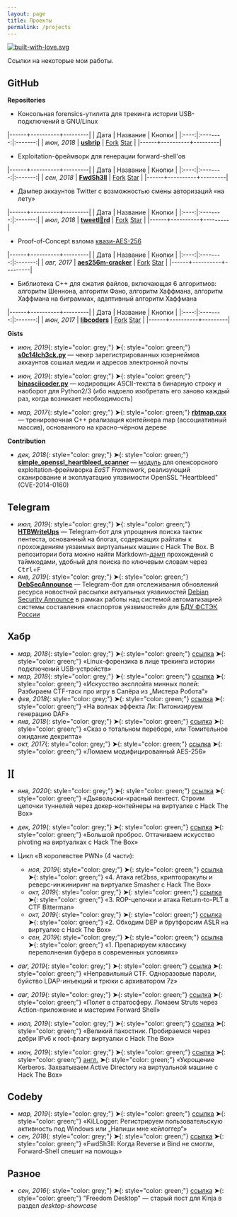 ```yaml
---
layout: page
title: Проекты
permalink: /projects
---
```


[![built-with-love.svg](https://img.shields.io/badge/built%20with-%F0%9F%92%97%F0%9F%92%97%F0%9F%92%97-lightgrey?style=flat-square)](http://project.cyberpunk.ru/lib/burning_chrome/)

Ссылки на некоторые мои работы.

## GitHub

**Repositories**

- Консольная forensics-утилита для трекинга истории USB-подключений в GNU/Linux

|------+----------+---------|
| Дата | Название | Кнопки  |
|:----:|:--------:|:-------:|
| *июн, 2018* | [**usbrip**](https://github.com/snovvcrash/usbrip "snovvcrash/usbrip: Simple command line forensics tool for tracking USB device artifacts (history of USB events) on GNU/Linux.") | <a class="github-button" href="https://github.com/snovvcrash/usbrip/archive/master.zip" data-icon="octicon-repo-forked" data-size="large" aria-label="Fork snovvcrash/usbrip on GitHub">Fork</a> <a class="github-button" href="https://github.com/snovvcrash/usbrip" data-icon="octicon-star" data-size="large" data-show-count="true" aria-label="Star snovvcrash/usbrip on GitHub">Star</a> |
|------+----------+---------|

- Exploitation-фреймворк для генерации forward-shell'ов

|------+----------+---------|
| Дата | Название | Кнопки  |
|:----:|:--------:|:-------:|
| *сен, 2018* | [**FwdSh3ll**](https://github.com/snovvcrash/FwdSh3ll "snovvcrash/FwdSh3ll: Forward shell generation framework.") | <a class="github-button" href="https://github.com/snovvcrash/usbrip/fork" data-icon="octicon-repo-forked" data-size="large" data-size="large" aria-label="Fork snovvcrash/usbrip on GitHub">Fork</a> <a class="github-button" href="https://github.com/snovvcrash/FwdSh3ll" data-icon="octicon-star" data-size="large" data-show-count="true" aria-label="Star snovvcrash/FwdSh3ll on GitHub">Star</a> |
|------+----------+---------|

- Дампер аккаунтов Twitter с возможностью смены авторизаций «на лету»

|------+----------+---------|
| Дата | Название | Кнопки  |
|:----:|:--------:|:-------:|
| *июл, 2018* | [**tweetl:crown:rd**](https://github.com/snovvcrash/tweetlord "snovvcrash/tweetlord: Twitter profile dumper (downloader) with authorization swapping.") | <a class="github-button" href="https://github.com/snovvcrash/tweetlord/fork" data-icon="octicon-repo-forked" data-size="large" aria-label="Fork snovvcrash/tweetlord on GitHub">Fork</a> <a class="github-button" href="https://github.com/snovvcrash/tweetlord" data-icon="octicon-star" data-size="large" data-show-count="true" aria-label="Star snovvcrash/tweetlord on GitHub">Star</a> |
|------+----------+---------|

- Proof-of-Concept взлома [квази-AES-256](https://habr.com/post/339910 "Ломаем модифицированный AES-256 / Хабр")

|------+----------+---------|
| Дата | Название | Кнопки  |
|:----:|:--------:|:-------:|
| *авг, 2017* | [**aes256m-cracker**](https://github.com/snovvcrash/aes256m-cracker "snovvcrash/aes256m-cracker: Demo of cracking the training version of AES-256 (AES-256-M).") | <a class="github-button" href="https://github.com/snovvcrash/aes256m-cracker/archive/master.zip" data-icon="octicon-repo-forked" data-size="large" aria-label="Fork snovvcrash/aes256m-cracker on GitHub">Fork</a> <a class="github-button" href="https://github.com/snovvcrash/aes256m-cracker" data-icon="octicon-star" data-size="large" data-show-count="true" aria-label="Star snovvcrash/aes256m-cracker on GitHub">Star</a> |
|------+----------+---------|

- Библиотека C++ для сжатия файлов, включающая 6 алгоритмов: алгоритм Шеннона, алгоритм Фано, алгоритм Хаффмана, алгоритм Хаффмана на биграммах, адаптивный алгоритм Хаффмана

|------+----------+---------|
| Дата | Название | Кнопки  |
|:----:|:--------:|:-------:|
| *июн, 2017* | [**libcoders**](https://github.com/snovvcrash/libcoders "snovvcrash/libcoders: File compression library (includes 6 algorithms).") | <a class="github-button" href="https://github.com/snovvcrash/libcoders/archive/master.zip" data-icon="octicon-repo-forked" data-size="large" aria-label="Fork snovvcrash/libcoders on GitHub">Fork</a> <a class="github-button" href="https://github.com/snovvcrash/libcoders" data-icon="octicon-star" data-size="large" data-show-count="true" aria-label="Star snovvcrash/libcoders on GitHub">Star</a> |
|------+----------+---------|

**Gists**

- *июн, 2019*{: style="color: grey;"} **➤**{: style="color: green;"} [**s0c14lch3ck.py**](https://gist.github.com/snovvcrash/86bcbf65cbc89bf496fd19afcf19f6f5 "Username checker") — чекер зарегистрированных юзернеймов аккаунтов сошиал медии и адресов электронной почты

- *июн, 2019*{: style="color: grey;"} **➤**{: style="color: green;"} [**binasciicoder.py**](https://gist.github.com/snovvcrash/e8e129527ea77f2664a97b54cdeb9f55 "ASCII text string to binary string and vise versa (Python2/3 compatible)") — кодировщик ASCII-текста в бинарную строку и наоборот для Python2/3 (ибо надоело изобретать его заново каждый раз, когда возникает необходимость)

- *мар, 2017*{: style="color: grey;"} **➤**{: style="color: green;"} [**rbtmap.cxx**](https://gist.github.com/snovvcrash/e8bbdf8fa6e750ce503be219c243887e "Implementation of map (associative container) based on the red-black tree structure") — тренировочная C++ реализация контейнера map (ассоциативный массив), основанного на красно-чёрном дереве

**Contribution**

- *дек, 2018*{: style="color: grey;"} **➤**{: style="color: green;"} [**simple_openssl_heartbleed_scanner**](https://github.com/C0reL0ader/EaST/blob/master/exploits/simple_openssl_heartbleed_scanner.py "EaST/simple_openssl_heartbleed_scanner.py at master · C0reL0ader/EaST") — [модуль](https://gist.github.com/snovvcrash/5f12ffa8ce197e981e7b881903aa5122 "OpenSSL 'Heartbleed' exploit module for the EaST Framework") для опенсорсного exploitation-фреймворка *EaST Framework*, реализующий сканирование и эксплуатацию уязвимости OpenSSL "Heartbleed" (CVE-2014-0160)

## Telegram

- *июл, 2019*{: style="color: grey;"} **➤**{: style="color: green;"} [**HTBWriteUps**](https://t.me/HTBWriteUpsBot "Telegram: Contact @HTBWriteUpsBot") — Telegram-бот для упрощения поиска тактик пентеста, основанный на блогах, содержащих райтапы к прохождениям уязвимых виртуальных машин с Hack The Box. В репозитории бота можно найти Markdown-[дамп](https://github.com/snovvcrash/htb-write-ups-bot/blob/master/md/latest.md "htb-write-ups-bot/latest.md at master · snovvcrash/htb-write-ups-bot · GitHub") прохождений с таймкодами, удобный для поиска по ключевым словам через <kbd>Ctrl</kbd>+<kbd>F</kbd>
- *янв, 2019*{: style="color: grey;"} **➤**{: style="color: green;"} [**DebSecAnnounce**](https://t.me/DebSecAnnounceBot "Telegram: Contact @DebSecAnnounceBot") — Telegram-бот для отслеживания обновлений ресурса новостной рассылки актуальных уязвимостей [Debian Security Announce](https://lists.debian.org/debian-security-announce/ "Debian Mailing Lists -- Index for debian-security-announce") в рамках работы над системой автоматизацией системы составления «паспортов уязвимостей» для [БДУ ФСТЭК России](https://bdu.fstec.ru/vul "БДУ - Уязвимости")

## Хабр

- *мар, 2018*{: style="color: grey;"} **➤**{: style="color: green;"} [ссылка](https://habr.com/post/352254/) **➤**{: style="color: green;"} «Linux-форензика в лице трекинга истории подключений USB-устройств»
- *мар, 2018*{: style="color: grey;"} **➤**{: style="color: green;"} [ссылка](https://habr.com/post/351360/) **➤**{: style="color: green;"} «Искусство эксплойта минных полей: Разбираем CTF-таск про игру в Сапёра из „Мистера Робота“»
- *фев, 2018*{: style="color: grey;"} **➤**{: style="color: green;"} [ссылка](https://habr.com/post/347580/) **➤**{: style="color: green;"} «На волнах эффекта Ли: Питонизируем генерацию DAF»
- *янв, 2018*{: style="color: grey;"} **➤**{: style="color: green;"} [ссылка](https://habr.com/post/346572/) **➤**{: style="color: green;"} «Сказ о тотальном переборе, или Томительное ожидание декрипта»
- *окт, 2017*{: style="color: grey;"} **➤**{: style="color: green;"} [ссылка](https://habr.com/post/339910/) **➤**{: style="color: green;"} «Ломаем модифицированный AES-256»

## ][

* *янв, 2020*{: style="color: grey;"} **➤**{: style="color: green;"} [ссылка](https://xakep.ru/2020/02/17/htb-reddish/) **➤**{: style="color: green;"} «Дьявольски-красный пентест. Строим цепочки туннелей через докер-контейнеры на виртуалке с Hack The Box»

* *дек, 2019*{: style="color: grey;"} **➤**{: style="color: green;"} [ссылка](https://xakep.ru/2019/12/26/htb-pivoting/) **➤**{: style="color: green;"} «Большой проброс. Оттачиваем искусство pivoting на виртуалках с Hack The Box»

* Цикл «В королевстве PWN» (4 части):
  - *ноя, 2019*{: style="color: grey;"} **➤**{: style="color: green;"} [ссылка](https://xakep.ru/2019/11/20/hackthebox-smasher/) **➤**{: style="color: green;"} «4. Атака ret2bss, криптооракулы и реверс-инжиниринг на виртуалке Smasher с Hack The Box»
  - *окт, 2019*{: style="color: grey;"} **➤**{: style="color: green;"} [ссылка](https://xakep.ru/2019/10/23/ctf-bitterman/) **➤**{: style="color: green;"} «3. ROP-цепочки и атака Return-to-PLT в CTF Bitterman»
  - *окт, 2019*{: style="color: grey;"} **➤**{: style="color: green;"} [ссылка](https://xakep.ru/2019/10/08/hackthebox-dep-aslr/) **➤**{: style="color: green;"} «2. Обходим DEP и брутфорсим ASLR на виртуалке с Hack The Box»
  - *сен, 2019*{: style="color: grey;"} **➤**{: style="color: green;"} [ссылка](https://xakep.ru/2019/09/20/stack-overflow/) **➤**{: style="color: green;"} «1. Препарируем классику переполнения буфера в современных условиях»

* *авг, 2019*{: style="color: grey;"} **➤**{: style="color: green;"} [ссылка](https://xakep.ru/2019/08/20/compressed-token-format/) **➤**{: style="color: green;"} «Неправильный CTF. Одноразовые пароли, буйство LDAP-инъекций и трюки c архиватором 7z»
* *авг, 2019*{: style="color: grey;"} **➤**{: style="color: green;"} [ссылка](https://xakep.ru/2019/08/13/struts-forward-shell/) **➤**{: style="color: green;"} «Полет в стратосферу. Ломаем Struts через Action-приложение и мастерим Forward Shell»
* *июл, 2019*{: style="color: grey;"} **➤**{: style="color: green;"} [ссылка](https://xakep.ru/2019/07/16/mischief/) **➤**{: style="color: green;"} «Великий пакостник. Пробираемся через дебри IPv6 к root-флагу виртуалки с Hack The Box»
* *июн, 2019*{: style="color: grey;"} **➤**{: style="color: green;"} [ссылка](https://xakep.ru/2019/06/27/htb-kerberos/) **➤**{: style="color: green;"} [англ.](https://hackmag.com/security/htb-kerberos/) **➤**{: style="color: green;"} «Укрощение Kerberos. Захватываем Active Directory на виртуальной машине с Hack The Box»

## Codeby

- *мар, 2019*{: style="color: grey;"} **➤**{: style="color: green;"} [ссылка](https://codeby.net/threads/registriruem-polzovatelskuju-aktivnost-pod-windows-ili-napishi-mne-kejlogger.67060/) **➤**{: style="color: green;"} «KiLLogger: Регистрируем пользовательскую активность под Windows или „Напиши мне кейлоггер“»
- *сен, 2018*{: style="color: grey;"} **➤**{: style="color: green;"} [ссылка](https://codeby.net/forum/threads/fwdsh3ll-kogda-reverse-i-bind-ne-smogli-forward-shell-speshit-na-pomosch.65029/) **➤**{: style="color: green;"} «FwdSh3ll: Когда Reverse и Bind не смогли, Forward-Shell спешит на помощь»

## Разное

- *сен, 2016*{: style="color: grey;"} **➤**{: style="color: green;"} [ссылка](https://snovvcrash.kinja.com/freedom-desktop-1787162891) **➤**{: style="color: green;"} "Freedom Desktop" — старый пост для Kinja в раздел *desktop-showcase*
